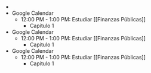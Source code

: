 -
- Google Calendar
	- 12:00 PM - 1:00 PM: Estudiar [[Finanzas Públicas]]
		- Capitulo 1
- Google Calendar
	- 12:00 PM - 1:00 PM: Estudiar [[Finanzas Públicas]]
		- Capitulo 1
- Google Calendar
	- 12:00 PM - 1:00 PM: Estudiar [[Finanzas Públicas]]
		- Capitulo 1